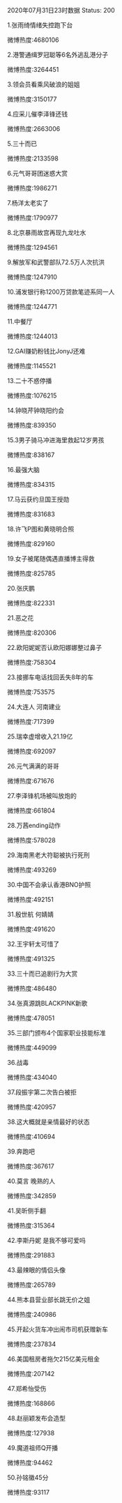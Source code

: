2020年07月31日23时数据
Status: 200

1.张雨绮情绪失控跑下台

微博热度:4680106

2.港警通缉罗冠聪等6名外逃乱港分子

微博热度:3264451

3.领会员看乘风破浪的姐姐

微博热度:3150177

4.应采儿催李泽锋还钱

微博热度:2663006

5.三十而已

微博热度:2133598

6.元气哥哥团迷惑大赏

微博热度:1986271

7.杨洋太老实了

微博热度:1790977

8.北京暴雨故宫再现九龙吐水

微博热度:1294561

9.解放军和武警部队72.5万人次抗洪

微博热度:1247910

10.浦发银行称1200万贷款笔迹系同一人

微博热度:1244771

11.中餐厅

微博热度:1244013

12.GAI赚奶粉钱比JonyJ还难

微博热度:1145521

13.二十不惑停播

微博热度:1076215

14.钟晓芹钟晓阳约会

微博热度:839350

15.3男子骑马冲进海里救起12岁男孩

微博热度:838167

16.最强大脑

微博热度:834315

17.马云获约旦国王授勋

微博热度:831683

18.许飞P图和黄晓明合照

微博热度:829160

19.女子被尾随偶遇直播博主得救

微博热度:825785

20.张庆鹏

微博热度:822331

21.恶之花

微博热度:820306

22.欧阳妮妮否认欧阳娜娜整过鼻子

微博热度:758304

23.接挪车电话找回丢失8年的车

微博热度:753575

24.大连人 河南建业

微博热度:717399

25.瑞幸虚增收入21.19亿

微博热度:692097

26.元气满满的哥哥

微博热度:671676

27.李泽锋机场被叫放炮的

微博热度:661804

28.万茜ending动作

微博热度:578028

29.海南黑老大符聪被执行死刑

微博热度:493269

30.中国不会承认香港BNO护照

微博热度:492151

31.殷世航 何婧婧

微博热度:491620

32.王宇轩太可惜了

微博热度:491325

33.三十而已追剧行为大赏

微博热度:486480

34.张真源跳BLACKPINK新歌

微博热度:478051

35.三部门颁布4个国家职业技能标准

微博热度:449099

36.战毒

微博热度:434040

37.段振宇第二次告白被拒

微博热度:420957

38.这大概就是亲情最好的状态

微博热度:410694

39.奔跑吧

微博热度:367617

40.莫言 晚熟的人

微博热度:342859

41.吴昕侧手翻

微博热度:315364

42.李斯丹妮 是我不够可爱吗

微博热度:291883

43.最辣眼的情侣头像

微博热度:265789

44.熊本县营业部长跳无价之姐

微博热度:240986

45.开起火货车冲出闹市司机获赠新车

微博热度:237834

46.美国租房者拖欠215亿美元租金

微博热度:207142

47.郑希怡受伤

微博热度:168866

48.赵丽颖发布会造型

微博热度:127938

49.魔道祖师Q开播

微博热度:94462

50.孙铭徽45分

微博热度:93117

